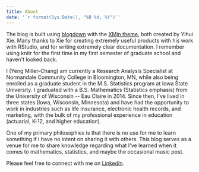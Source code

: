 ```yaml
---
title: About
date: '`r format(Sys.Date(), "%B %d, %Y")`'
---
```


The blog is built using [blogdown](https://bookdown.org/yihui/blogdown/) with the [XMin theme](https://github.com/yihui/hugo-xmin), both created by Yihui Xie. Many thanks to Xie for creating extremely useful products with his work with RStudio, and for writing extremely clear documentation. I remember using knitr for the first time in my first semester of graduate school and haven't looked back.

I (Yeng Miller-Chang) am currently a Research Analysis Specialist at Normandale Community College in Bloomington, MN, while also being enrolled as a graduate student in the M.S. Statistics program at Iowa State University. I graduated with a B.S. Mathematics (Statistics emphasis) from the University of Wisconsin -- Eau Claire in 2014. Since then, I've lived in three states (Iowa, Wisconsin, Minnesota) and have had the opportunity to work in industries such as life insurance, electronic health records, and marketing, with the bulk of my professional experience in education (actuarial, K-12, and higher education).

One of my primary philosophies is that there is no use for me to learn something if I have no intent on sharing it with others. This blog serves as a venue for me to share knowledge regarding what I've learned when it comes to mathematics, statistics, and maybe the occasional music post.

Please feel free to connect with me on [LinkedIn](https://www.linkedin.com/in/yengmchang/).
